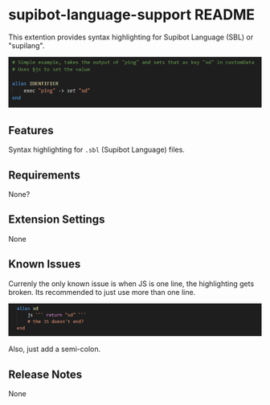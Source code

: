 # supibot-language-support README

This extention provides syntax highlighting for Supibot Language (SBL) or "supilang".

<img src="./images/example.png">

## Features

Syntax highlighting for `.sbl` (Supibot Language) files.

## Requirements

None?

## Extension Settings

None

## Known Issues

Currenly the only known issue is when JS is one line, the highlighting gets broken. Its recommended to just use more than one line.

<img src="./images/known-issue-1.png">

Also, just add a semi-colon.
## Release Notes

None
